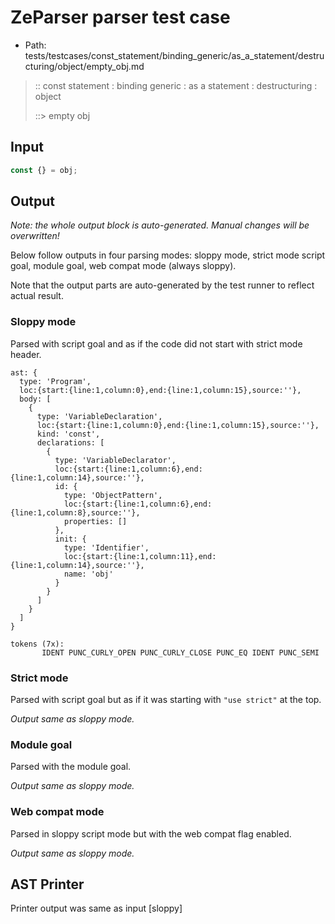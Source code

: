 # ZeParser parser test case

- Path: tests/testcases/const_statement/binding_generic/as_a_statement/destructuring/object/empty_obj.md

> :: const statement : binding generic : as a statement : destructuring : object
>
> ::> empty obj

## Input

`````js
const {} = obj;
`````

## Output

_Note: the whole output block is auto-generated. Manual changes will be overwritten!_

Below follow outputs in four parsing modes: sloppy mode, strict mode script goal, module goal, web compat mode (always sloppy).

Note that the output parts are auto-generated by the test runner to reflect actual result.

### Sloppy mode

Parsed with script goal and as if the code did not start with strict mode header.

`````
ast: {
  type: 'Program',
  loc:{start:{line:1,column:0},end:{line:1,column:15},source:''},
  body: [
    {
      type: 'VariableDeclaration',
      loc:{start:{line:1,column:0},end:{line:1,column:15},source:''},
      kind: 'const',
      declarations: [
        {
          type: 'VariableDeclarator',
          loc:{start:{line:1,column:6},end:{line:1,column:14},source:''},
          id: {
            type: 'ObjectPattern',
            loc:{start:{line:1,column:6},end:{line:1,column:8},source:''},
            properties: []
          },
          init: {
            type: 'Identifier',
            loc:{start:{line:1,column:11},end:{line:1,column:14},source:''},
            name: 'obj'
          }
        }
      ]
    }
  ]
}

tokens (7x):
       IDENT PUNC_CURLY_OPEN PUNC_CURLY_CLOSE PUNC_EQ IDENT PUNC_SEMI
`````

### Strict mode

Parsed with script goal but as if it was starting with `"use strict"` at the top.

_Output same as sloppy mode._

### Module goal

Parsed with the module goal.

_Output same as sloppy mode._

### Web compat mode

Parsed in sloppy script mode but with the web compat flag enabled.

_Output same as sloppy mode._

## AST Printer

Printer output was same as input [sloppy]